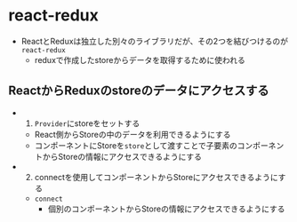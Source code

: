 # react-redux
- ReactとReduxは独立した別々のライブラリだが、その2つを結びつけるのが`react-redux`
  - reduxで作成したstoreからデータを取得するために使われる

## ReactからReduxのstoreのデータにアクセスする
- 1. `Provider`にstoreをセットする
  - React側からStoreの中のデータを利用できるようにする
  - コンポーネントにStoreを`store`として渡すことで子要素のコンポーネントからStoreの情報にアクセスできるようにする

- 2. connectを使用してコンポーネントからStoreにアクセスできるようにする
  - `connect`
    - 個別のコンポーネントからStoreの情報にアクセスできるようにする